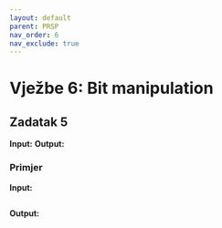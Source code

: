 ```yaml
---
layout: default
parent: PRSP
nav_order: 6
nav_exclude: true
---
```



# Vježbe 6: Bit manipulation


## Zadatak 5
**Input:**
**Output:**
### Primjer
**Input:**
```
```
**Output:**
```
```